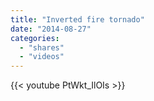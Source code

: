 ```yaml
---
title: "Inverted fire tornado"
date: "2014-08-27"
categories:
  - "shares"
  - "videos"
---
```


{{< youtube PtWkt_IlOIs >}}
